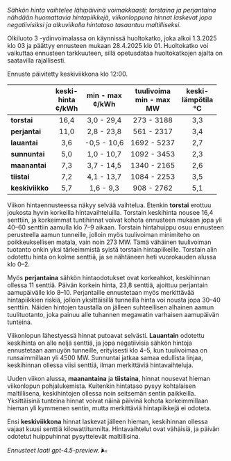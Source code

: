 *Sähkön hinta vaihtelee lähipäivinä voimakkaasti: torstaina ja perjantaina nähdään huomattavia hintapiikkejä, viikonloppuna hinnat laskevat jopa negatiivisiksi ja alkuviikolla hintataso tasaantuu maltilliseksi.*

Olkiluoto 3 -ydinvoimalassa on käynnissä huoltokatko, joka alkoi 1.3.2025 klo 03 ja päättyy ennusteen mukaan 28.4.2025 klo 01. Huoltokatko voi vaikuttaa ennusteen tarkkuuteen, sillä opetusdataa huoltokatkojen ajalta on saatavilla rajallisesti.

Ennuste päivitetty keskiviikkona klo 12:00.

|        | keski-<br>hinta<br>¢/kWh | min - max<br>¢/kWh | tuulivoima<br>min - max<br>MW | keski-<br>lämpötila<br>°C |
|:-------------|:----------------:|:----------------:|:-------------:|:-------------:|
| **torstai**  |       16,4       |     3,0 - 29,4     |      273 - 3188      |      3,3      |
| **perjantai**|       11,0       |     2,8 - 23,8     |      561 - 2317      |      3,4      |
| **lauantai** |        3,6       |    -0,5 - 10,6     |     1692 - 5237      |      2,7      |
| **sunnuntai**|        5,0       |     1,0 - 10,7     |     1092 - 3453      |      2,3      |
| **maanantai**|        7,3       |     3,7 - 14,5     |     1340 - 2165      |      2,6      |
| **tiistai**  |        7,2       |     4,1 - 13,7     |     1084 - 2253      |      3,5      |
| **keskiviikko**|      5,7       |     1,6 - 9,3      |      908 - 2762      |      5,1      |

Viikon hintaennusteessa näkyy selvää vaihtelua. Etenkin **torstai** erottuu joukosta hyvin korkeilla hintavaihteluilla. Torstain keskihinta nousee 16,4 senttiin, ja korkeimmat tuntihinnat voivat kohota ennusteen mukaan jopa yli 40–60 senttiin aamulla klo 7–9 aikaan. Torstain hintahuippu osuu ennusteen perusteella aamun tunneille, jolloin myös tuulivoiman minimiteho on poikkeuksellisen matala, vain noin 273 MW. Tämä vähäinen tuulivoiman tuotanto onkin yksi tärkeimmistä syistä torstain hintapiikeille. Torstain alin odotettu hinta on kolme senttiä, ja se nähtäneen heti vuorokauden alussa klo 0–2.

Myös **perjantaina** sähkön hintaodotukset ovat korkeahkot, keskihinnan ollessa 11 senttiä. Päivän korkein hinta, 23,8 senttiä, ajoittuu perjantain aamupäivälle klo 8–10. Perjantaille ennustetaan myös merkittävää hintapiikkien riskiä, jolloin yksittäisillä tunneilla hinta voi nousta jopa 30–40 senttiin. Näiden hintojen taustalla on jälleen suhteellisen alhainen aamun tuulituotanto, joka painuu alle tuhannen megawatin varhaisen aamupäivän tunteina.

Viikonlopun lähestyessä hinnat putoavat selvästi. **Lauantain** odotettu keskihinta on alle neljä senttiä, ja jopa negatiivisia sähkön hintoja ennustetaan aamuyön tunneille, erityisesti klo 4–5, kun tuulivoimaa on runsaimmillaan yli 4500 MW. Sunnuntai jatkaa samaa edullista linjaa, keskihinnan ollessa viisi senttiä, ilman merkittäviä hintavaihteluja.

Uuden viikon alussa, **maanantaina** ja **tiistaina**, hinnat nousevat hieman viikonlopun pohjalukemista. Kuitenkin hintataso pysyy kohtalaisen maltillisena, keskihintojen ollessa noin seitsemän sentin paikkeilla. Yksittäisinä tunteina hinnat voivat näinä päivinä kohota korkeimmillaan hieman yli kymmenen sentin, mutta merkittäviä hintapiikkejä ei odoteta.

Ensi **keskiviikkona** hinnat laskevat jälleen hieman, keskihinnan ollessa vajaat kuusi senttiä kilowattitunnilta. Hintavaihtelut ovat vähäisiä, ja päivän odotetut huippuhinnat pysyttelevät maltillisina.

*Ennusteet laati gpt-4.5-preview.* 🌬️
